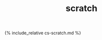 ﻿---
layout: page

title: "scratch"

header: no

show_meta: false

categories:
  
- case-study
  
- models
tags:
  
- scratch
---



{% include_relative cs-scratch.md %}
